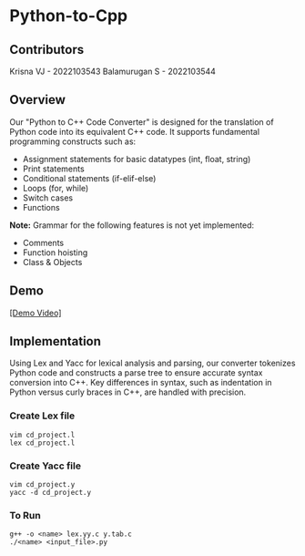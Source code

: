 # Python-to-Cpp

## Contributors

Krisna VJ - 2022103543
Balamurugan S - 2022103544

## Overview

Our "Python to C++ Code Converter" is designed for the translation of Python code into its equivalent C++ code. It supports fundamental programming constructs such as:

- Assignment statements for basic datatypes (int, float, string)
- Print statements
- Conditional statements (if-elif-else)
- Loops (for, while)
- Switch cases
- Functions

**Note:** Grammar for the following features is not yet implemented:

- Comments
- Function hoisting
- Class & Objects

## Demo

[[Demo Video]](https://drive.google.com/file/d/1im8iIbC9sXzruylLwX_nygQazFxKYBCG/view)

## Implementation

Using Lex and Yacc for lexical analysis and parsing, our converter tokenizes Python code and constructs a parse tree to ensure accurate syntax conversion into C++. Key differences in syntax, such as indentation in Python versus curly braces in C++, are handled with precision.

### Create Lex file

```
vim cd_project.l
lex cd_project.l
```

### Create Yacc file

```
vim cd_project.y
yacc -d cd_project.y
```

### To Run

```
g++ -o <name> lex.yy.c y.tab.c
./<name> <input_file>.py
```
